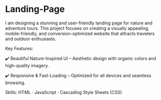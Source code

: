 # Landing-Page

I am designing a stunning and user-friendly landing page for nature and adventure tours. This project focuses on creating a visually appealing, mobile-friendly, and conversion-optimized website that attracts travelers and outdoor enthusiasts.

Key Features:

✔️ Beautiful Nature-Inspired UI – Aesthetic design with organic colors and high-quality imagery.


✔️ Responsive & Fast-Loading – Optimized for all devices and seamless browsing.

Skills: HTML · JavaScript · Cascading Style Sheets (CSS)
